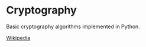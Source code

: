 # Cryptography

Basic cryptography algorithms implemented in Python.

[Wikipedia](https://en.wikipedia.org/wiki/Cryptography "Wikipedia")
